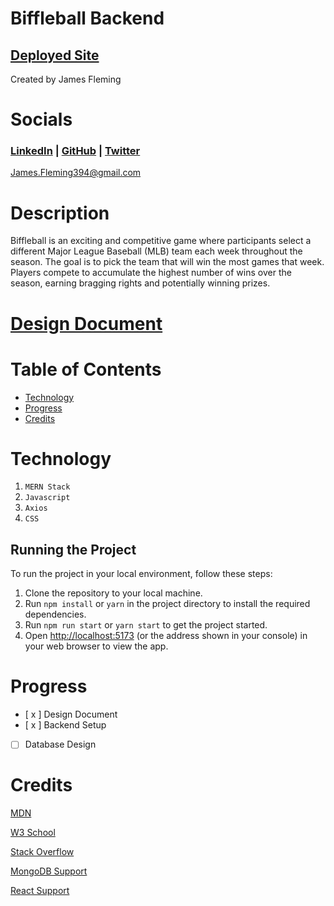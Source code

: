 # Biffleball Backend

## [Deployed Site]()
Created by James Fleming
# Socials

### [LinkedIn](https://www.linkedin.com/in/james--fleming/) | [GitHub](https://github.com/James-fleming394) | [Twitter](https://twitter.com/jflem394) 

James.Fleming394@gmail.com

# Description

Biffleball is an exciting and competitive game where participants select a different Major League Baseball (MLB) team each week throughout the season. The goal is to pick the team that will win the most games that week. Players compete to accumulate the highest number of wins over the season, earning bragging rights and potentially winning prizes.

# [Design Document](https://docs.google.com/document/d/1wPYQMhZh-s0pEfC0loNywkKwJXTcIeEaepYe4GjCClA/edit?usp=sharing)

# Table of Contents

- [Technology](#technology)
- [Progress](#Progress)
- [Credits](#credits)

# Technology

1. `MERN Stack`
2. `Javascript`
3. `Axios`
4. `CSS`

## Running the Project

To run the project in your local environment, follow these steps:

1. Clone the repository to your local machine.
2. Run `npm install` or `yarn` in the project directory to install the required dependencies.
3. Run `npm run start` or `yarn start` to get the project started.
4. Open [http://localhost:5173](http://localhost:5173) (or the address shown in your console) in your web browser to view the app.


# Progress
- [ x ] Design Document
- [ x ] Backend Setup
- [   ] Database Design  


# Credits 

[MDN](https://developer.mozilla.org/en-US/)

[W3 School](https://www.w3schools.com/)

[Stack Overflow](https://stackoverflow.com/)

[MongoDB Support](https://www.mongodb.com/home)

[React Support](https://reactjs.org/community/support.html)